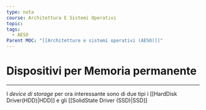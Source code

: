 ```yaml
---
type: nota
course: Architettura E Sistemi Operativi
topic: 
tags:
  - AESO
Parent MOC: "[[Architetture e sistemi operativi (AESO)]]"
---
```


# Dispositivi per Memoria permanente
---
I _device di storage_ per ora interessante sono di due tipi  i [[HardDisk Driver(HDD)|HDD]] e gli [[SolidState Driver (SSD)|SSD]]